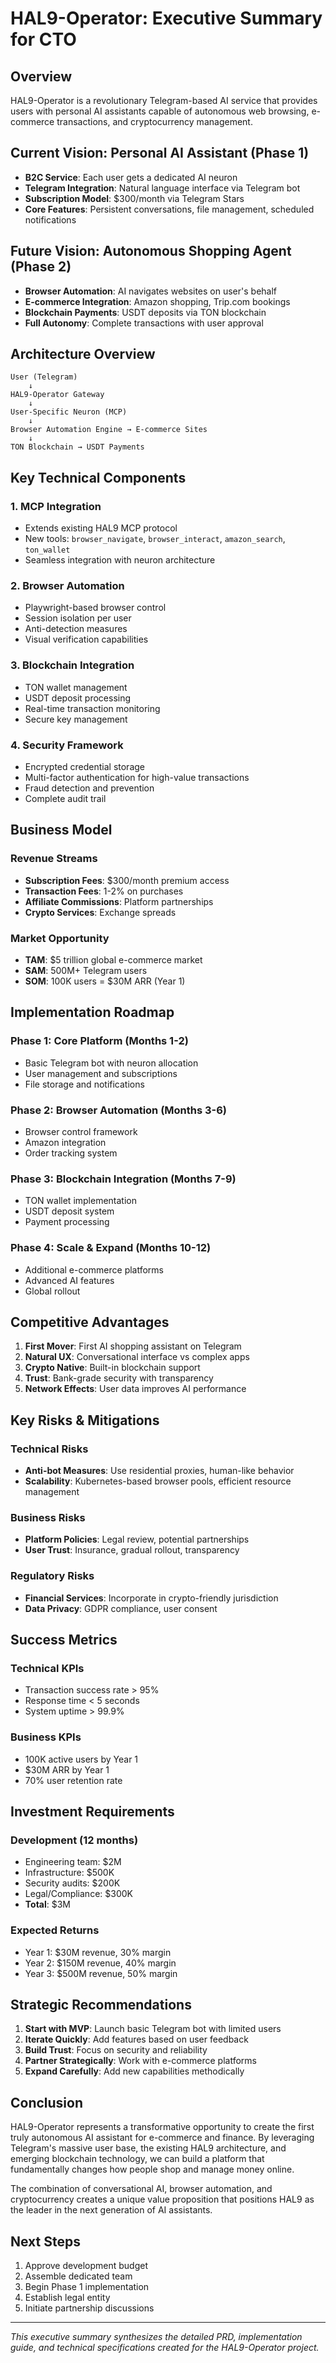 # HAL9-Operator: Executive Summary for CTO

## Overview

HAL9-Operator is a revolutionary Telegram-based AI service that provides users with personal AI assistants capable of autonomous web browsing, e-commerce transactions, and cryptocurrency management.

## Current Vision: Personal AI Assistant (Phase 1)
- **B2C Service**: Each user gets a dedicated AI neuron
- **Telegram Integration**: Natural language interface via Telegram bot
- **Subscription Model**: $300/month via Telegram Stars
- **Core Features**: Persistent conversations, file management, scheduled notifications

## Future Vision: Autonomous Shopping Agent (Phase 2)
- **Browser Automation**: AI navigates websites on user's behalf
- **E-commerce Integration**: Amazon shopping, Trip.com bookings
- **Blockchain Payments**: USDT deposits via TON blockchain
- **Full Autonomy**: Complete transactions with user approval

## Architecture Overview

```
User (Telegram) 
    ↓
HAL9-Operator Gateway
    ↓
User-Specific Neuron (MCP)
    ↓
Browser Automation Engine → E-commerce Sites
    ↓
TON Blockchain → USDT Payments
```

## Key Technical Components

### 1. MCP Integration
- Extends existing HAL9 MCP protocol
- New tools: `browser_navigate`, `browser_interact`, `amazon_search`, `ton_wallet`
- Seamless integration with neuron architecture

### 2. Browser Automation
- Playwright-based browser control
- Session isolation per user
- Anti-detection measures
- Visual verification capabilities

### 3. Blockchain Integration
- TON wallet management
- USDT deposit processing
- Real-time transaction monitoring
- Secure key management

### 4. Security Framework
- Encrypted credential storage
- Multi-factor authentication for high-value transactions
- Fraud detection and prevention
- Complete audit trail

## Business Model

### Revenue Streams
- **Subscription Fees**: $300/month premium access
- **Transaction Fees**: 1-2% on purchases
- **Affiliate Commissions**: Platform partnerships
- **Crypto Services**: Exchange spreads

### Market Opportunity
- **TAM**: $5 trillion global e-commerce market
- **SAM**: 500M+ Telegram users
- **SOM**: 100K users = $30M ARR (Year 1)

## Implementation Roadmap

### Phase 1: Core Platform (Months 1-2)
- Basic Telegram bot with neuron allocation
- User management and subscriptions
- File storage and notifications

### Phase 2: Browser Automation (Months 3-6)
- Browser control framework
- Amazon integration
- Order tracking system

### Phase 3: Blockchain Integration (Months 7-9)
- TON wallet implementation
- USDT deposit system
- Payment processing

### Phase 4: Scale & Expand (Months 10-12)
- Additional e-commerce platforms
- Advanced AI features
- Global rollout

## Competitive Advantages

1. **First Mover**: First AI shopping assistant on Telegram
2. **Natural UX**: Conversational interface vs complex apps
3. **Crypto Native**: Built-in blockchain support
4. **Trust**: Bank-grade security with transparency
5. **Network Effects**: User data improves AI performance

## Key Risks & Mitigations

### Technical Risks
- **Anti-bot Measures**: Use residential proxies, human-like behavior
- **Scalability**: Kubernetes-based browser pools, efficient resource management

### Business Risks
- **Platform Policies**: Legal review, potential partnerships
- **User Trust**: Insurance, gradual rollout, transparency

### Regulatory Risks
- **Financial Services**: Incorporate in crypto-friendly jurisdiction
- **Data Privacy**: GDPR compliance, user consent

## Success Metrics

### Technical KPIs
- Transaction success rate > 95%
- Response time < 5 seconds
- System uptime > 99.9%

### Business KPIs
- 100K active users by Year 1
- $30M ARR by Year 1
- 70% user retention rate

## Investment Requirements

### Development (12 months)
- Engineering team: $2M
- Infrastructure: $500K
- Security audits: $200K
- Legal/Compliance: $300K
- **Total**: $3M

### Expected Returns
- Year 1: $30M revenue, 30% margin
- Year 2: $150M revenue, 40% margin
- Year 3: $500M revenue, 50% margin

## Strategic Recommendations

1. **Start with MVP**: Launch basic Telegram bot with limited users
2. **Iterate Quickly**: Add features based on user feedback
3. **Build Trust**: Focus on security and reliability
4. **Partner Strategically**: Work with e-commerce platforms
5. **Expand Carefully**: Add new capabilities methodically

## Conclusion

HAL9-Operator represents a transformative opportunity to create the first truly autonomous AI assistant for e-commerce and finance. By leveraging Telegram's massive user base, the existing HAL9 architecture, and emerging blockchain technology, we can build a platform that fundamentally changes how people shop and manage money online.

The combination of conversational AI, browser automation, and cryptocurrency creates a unique value proposition that positions HAL9 as the leader in the next generation of AI assistants.

## Next Steps

1. Approve development budget
2. Assemble dedicated team
3. Begin Phase 1 implementation
4. Establish legal entity
5. Initiate partnership discussions

---

*This executive summary synthesizes the detailed PRD, implementation guide, and technical specifications created for the HAL9-Operator project.*